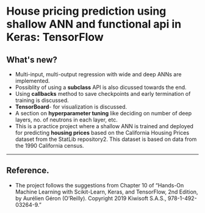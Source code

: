# House pricing prediction using shallow ANN and functional api in Keras: TensorFlow

## What's new?
- Multi-input, multi-output regression with wide and deep ANNs are implemented.  
- Possiblity of using a __subclass__ API is also dicussed towards the end.
- Using __callbacks__ method to save checkpoints and early termination of training is discussed.
- __TensorBoard__- for visualization is discussed.
- A section on __hyperparameter tuning__ like deciding on number of deep layers, no. of neutrons in each layer, etc.  
- This is a practice project where a shallow ANN is trained and  deployed for predicting **housing prices**  based on  the California Housing Prices dataset from the StatLib repository2. This dataset is based on data from the 1990 California census. 

--------
## Reference.
- The project follows the suggestions from Chapter 10 of “Hands-On Machine Learning with Scikit-Learn, Keras, and TensorFlow, 2nd Edition, by Aurélien Géron (O’Reilly). Copyright 2019 Kiwisoft S.A.S., 978-1-492-03264-9.” 

